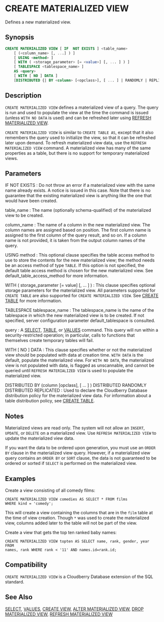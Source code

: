 # CREATE MATERIALIZED VIEW

Defines a new materialized view.

## Synopsis

```sql
CREATE MATERIALIZED VIEW [ IF  NOT EXISTS ] <table_name>
    [ (<column_name> [, ...] ) ]
    [ USING <method> ]
    [ WITH ( <storage_parameter> [= <value>] [, ... ] ) ]
    [ TABLESPACE <tablespace_name> ]
    AS <query>
    [ WITH [ NO ] DATA ]
    [DISTRIBUTED {| BY <column> [<opclass>], [ ... ] | RANDOMLY | REPLICATED }]
```

## Description

`CREATE MATERIALIZED VIEW` defines a materialized view of a query. The query is run and used to populate the view at the time the command is issued (unless `WITH NO DATA` is used) and can be refreshed later using [REFRESH MATERIALIZED VIEW](/docs/sql-statements/sql-statement-refresh-materialized-view.md).

`CREATE MATERIALIZED VIEW` is similar to `CREATE TABLE AS`, except that it also remembers the query used to initialize the view, so that it can be refreshed later upon demand. To refresh materialized view data, use the `REFRESH MATERIALIZED VIEW` command. A materialized view has many of the same properties as a table, but there is no support for temporary materialized views.

## Parameters

IF NOT EXISTS
:   Do not throw an error if a materialized view with the same name already exists. A notice is issued in this case. Note that there is no guarantee that the existing materialized view is anything like the one that would have been created.

table_name
:   The name (optionally schema-qualified) of the materialized view to be created.

column_name
:   The name of a column in the new materialized view. The column names are assigned based on position. The first column name is assigned to the first column of the query result, and so on. If a column name is not provided, it is taken from the output column names of the query.

USING method
:   This optional clause specifies the table access method to use to store the contents for the new materialized view; the method needs be an access method of type `TABLE`. If this option is not specified, the default table access method is chosen for the new materialized view. See default_table_access_method for more information.

WITH ( storage_parameter [= value] [, ... ] )
:   This clause specifies optional storage parameters for the materialized view. All parameters supported for `CREATE TABLE` are also supported for `CREATE MATERIALIZED VIEW`. See [CREATE TABLE](/docs/sql-statements/sql-statement-create-table.md) for more information.

TABLESPACE tablespace_name
:   The tablespace_name is the name of the tablespace in which the new materialized view is to be created. If not specified, server configuration parameter default_tablespace is consulted.

query
:   A [SELECT](/docs/sql-statements/sql-statement-select.md), [TABLE](/docs/sql-statements/sql-statement-select.md#the-table-command), or [VALUES](/docs/sql-statements/sql-statement-values.md) command. This query will run within a security-restricted operation; in particular, calls to functions that themselves create temporary tables will fail.

WITH [ NO ] DATA
:   This clause specifies whether or not the materialized view should be populated with data at creation time. `WITH DATA` is the default, populate the materialized view. For `WITH NO DATA`, the materialized view is not populated with data, is flagged as unscannable, and cannot be queried until `REFRESH MATERIALIZED VIEW` is used to populate the materialized view.

DISTRIBUTED BY (column [opclass], [ ... ] )
DISTRIBUTED RANDOMLY
DISTRIBUTED REPLICATED
:   Used to declare the Cloudberry Database distribution policy for the materialized view data. For information about a table distribution policy, see [CREATE TABLE](/docs/sql-statements/sql-statement-create-table.md).

## Notes

Materialized views are read only. The system will not allow an `INSERT`, `UPDATE`, or `DELETE` on a materialized view. Use `REFRESH MATERIALIZED VIEW` to update the materialized view data.

If you want the data to be ordered upon generation, you must use an `ORDER BY` clause in the materialized view query. However, if a materialized view query contains an `ORDER BY` or `SORT` clause, the data is not guaranteed to be ordered or sorted if `SELECT` is performed on the materialized view.

## Examples

Create a view consisting of all comedy films:

```
CREATE MATERIALIZED VIEW comedies AS SELECT * FROM films 
WHERE kind = 'comedy';
```

This will create a view containing the columns that are in the `film` table at the time of view creation. Though `*` was used to create the materialized view, columns added later to the table will not be part of the view.

Create a view that gets the top ten ranked baby names:

```
CREATE MATERIALIZED VIEW topten AS SELECT name, rank, gender, year FROM 
names, rank WHERE rank < '11' AND names.id=rank.id;
```

## Compatibility

`CREATE MATERIALIZED VIEW` is a Cloudberry Database extension of the SQL standard.

## See Also

[SELECT](/docs/sql-statements/sql-statement-select.md), [VALUES](/docs/sql-statements/sql-statement-values.md), [CREATE VIEW](/docs/sql-statements/sql-statement-create-view.md), [ALTER MATERIALIZED VIEW](/docs/sql-statements/sql-statement-alter-materialized-view.md), [DROP MATERIALIZED VIEW](/docs/sql-statements/sql-statement-drop-materialized-view.md), [REFRESH MATERIALIZED VIEW](/docs/sql-statements/sql-statement-refresh-materialized-view.md)



